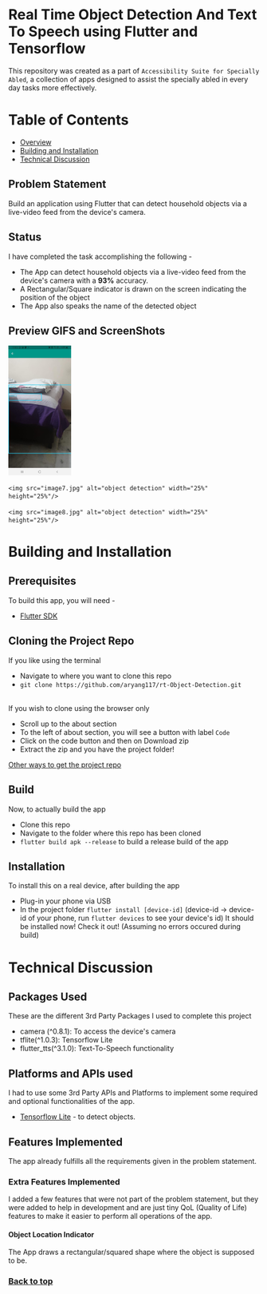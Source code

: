 # Real Time Object Detection And Text To Speech using Flutter and Tensorflow
  This repository was created as a part of ``Accessibility Suite for Specially Abled``, a collection of apps designed to assist the specially abled in every day tasks more effectively.
  
# Table of Contents
  - [Overview](#real-time-object-detection-and-text-to-speech-using-flutter-and-tensorflow)
  - [Building and Installation](#building-and-installation)
  - [Technical Discussion](#technical-discussion)

## Problem Statement 
  Build an application using Flutter that can detect household objects via a live-video feed from the device's camera.
  
## Status
  I have completed the task accomplishing the following -
  - The App can detect household objects via a live-video feed from the device's camera with a **93%** accuracy.
  - A Rectangular/Square indicator is drawn on the screen indicating the position of the object
  - The App also speaks the name of the detected object 
  
## Preview GIFS and ScreenShots
  <div>
    <img src="/image6.jpg" alt="object detection" width="25%" height="25%"/>
 
    <img src="image7.jpg" alt="object detection" width="25%" height="25%"/>
 
    <img src="image8.jpg" alt="object detection" width="25%" height="25%"/>
  </div>
  
  # Building and Installation
  ## Prerequisites
  To build this app, you will need -
  - [Flutter SDK](https://flutter.dev)

  ## Cloning the Project Repo
  If you like using the terminal
   - Navigate to where you want to clone this repo
   - ```git clone https://github.com/aryang117/rt-Object-Detection.git```
  <br> </br>
  
  If you wish to clone using the browser only
   - Scroll up to the about section
   - To the left of about section, you will see a button with label ``Code``
   - Click on the code button and then on Download zip
   - Extract the zip and you have the project folder!
    
   [Other ways to get the project repo](https://docs.github.com/en/github/creating-cloning-and-archiving-repositories/cloning-a-repository-from-github/cloning-a-repository)
  
  ## Build
  Now, to actually build the app
  - Clone this repo
  - Navigate to the folder where this repo has been cloned
  - ```flutter build apk --release``` to build a release build of the app
  
  ## Installation
  To install this on a real device, after building the app
  - Plug-in your phone via USB
  - In the project folder ``flutter install [device-id]`` (device-id -> device-id of your phone, run ``flutter devices`` to see your device's id)
  It should be installed now! Check it out! (Assuming no errors occured during build)
  
  
  # Technical Discussion
  ## Packages Used
  These are the different 3rd Party Packages I used to complete this project
  - camera (^0.8.1): To access the device's camera
  - tflite(^1.0.3): Tensorflow Lite
  - flutter_tts(^3.1.0): Text-To-Speech functionality 

  ## Platforms and APIs used
  I had to use some 3rd Party APIs and Platforms to implement some required and optional functionalities of the app.
   - [Tensorflow Lite](https://www.tensorflow.org/lite/) - to detect objects.
  
  ## Features Implemented
  The app already fulfills all the requirements given in the problem statement. 
  
  ### Extra Features Implemented
  I added a few features that were not part of the problem statement, but they were added to help in development and are just tiny QoL (Quality of Life) features to make it easier to perform all operations of the app.
  #### Object Location Indicator
  The App draws a rectangular/squared shape where the object is supposed to be.

  ### [Back to top](#real-time-object-detection-and-text-to-speech-using-flutter-and-tensorflow)
